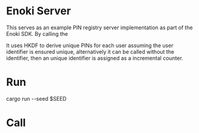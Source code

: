 # Enoki Server

This serves as an example PIN registry server implementation as part of the Enoki SDK. By calling the 

It uses HKDF to derive unique PINs for each user assuming the user identifier is ensured unique, alternatively it can be called without the identifier, then an unique identifier is assigned as a incremental counter. 

# Run

cargo run --seed $SEED

# Call



